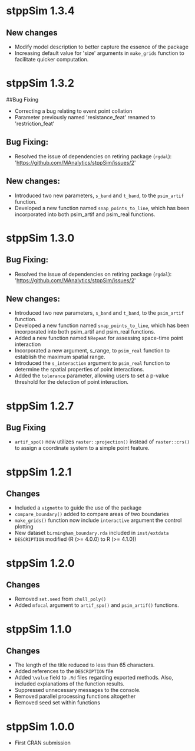 # stppSim 1.3.4

## New changes

- Modify model description to better capture the essence of the package
- Increasing default value for 'size' arguments in `make_grids` function to facilitate quicker computation.


# stppSim 1.3.2

##Bug Fixing

- Correcting a bug relating to event point collation
- Parameter previously named 'resistance_feat' renamed to 'restriction_feat'


## Bug Fixing:

- Resolved the issue of dependencies on retiring package (`rgdal`): 'https://github.com/MAnalytics/stppSim/issues/2'

## New changes:

- Introduced two new parameters, `s_band` and `t_band`, to the `psim_artif` function.
- Developed a new function named `snap_points_to_line`, which has been incorporated into both psim_artif and psim_real functions.


# stppSim 1.3.0

## Bug Fixing:

- Resolved the issue of dependencies on retiring package (`rgdal`): 'https://github.com/MAnalytics/stppSim/issues/2'

## New changes:

- Introduced two new parameters, `s_band` and `t_band`, to the `psim_artif` function.
- Developed a new function named `snap_points_to_line`, which has been incorporated into both psim_artif and psim_real functions.
- Added a new function named `NRepeat` for assessing space-time point interaction
- Incorporated a new argument, s_range, to `psim_real` function to establish the maximum spatial range.
- Introduced the `s_interaction` argument to `psim_real` function to determine the spatial properties of point interactions.
- Added the `tolerance` parameter, allowing users to set a p-value threshold for the detection of point interaction.


# stppSim 1.2.7

## Bug Fixing

- `artif_spo()` now utilizes `raster::projection()` instead of `raster::crs()` to assign a coordinate system to a simple point feature.

# stppSim 1.2.1

## Changes

- Included a `vignette` to guide the use of the package
- `compare_boundary()` added to compare areas of two boundaries
- `make_grids()` function now include `interactive` argument the control plotting  
- New dataset `birmingham_boundary.rda` included in `inst/extdata`
- `DESCRIPTION` modified (R (>= 4.0.0) to R (>= 4.1.0))

# stppSim 1.2.0

## Changes

- Removed `set.seed` from `chull_poly()`
- Added `mfocal` argument to `artif_spo()` and `psim_artif()` functions.

# stppSim 1.1.0

## Changes

- The length of the title reduced to less than 65 characters.
- Added references to the `DESCRIPTION` file
- Added `\value` field to `.Rd` files regarding exported methods. Also, included explanations of the function results.
- Suppressed unnecessary messages to the console.
- Removed parallel processing functions altogether
- Removed seed set within functions

# stppSim 1.0.0

- First CRAN submission

